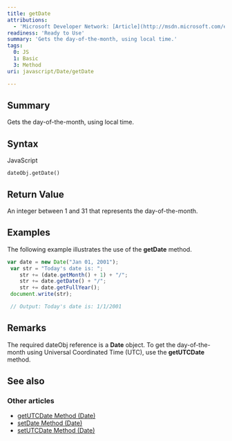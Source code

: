 ```yaml
---
title: getDate
attributions:
  - 'Microsoft Developer Network: [Article](http://msdn.microsoft.com/en-us/library/ie/217fw5tk(v=vs.94).aspx)'
readiness: 'Ready to Use'
summary: 'Gets the day-of-the-month, using local time.'
tags:
  0: JS
  1: Basic
  3: Method
uri: javascript/Date/getDate

---
```

## Summary

Gets the day-of-the-month, using local time.

## Syntax

<span class="language">JavaScript</span>

    dateObj.getDate()

## Return Value

An integer between 1 and 31 that represents the day-of-the-month.

## Examples

The following example illustrates the use of the **getDate** method.

``` js
var date = new Date("Jan 01, 2001");
 var str = "Today's date is: ";
    str += (date.getMonth() + 1) + "/";
    str += date.getDate() + "/";
    str += date.getFullYear();
 document.write(str);

 // Output: Today's date is: 1/1/2001
```

## Remarks

The required dateObj reference is a **Date** object. To get the day-of-the-month using Universal Coordinated Time (UTC), use the **getUTCDate** method.

## See also

### Other articles

-   [getUTCDate Method (Date)](/javascript/Date/getUTCDate)
-   [setDate Method (Date)](/javascript/Date/setDate)
-   [setUTCDate Method (Date)](/javascript/Date/setUTCDate)

